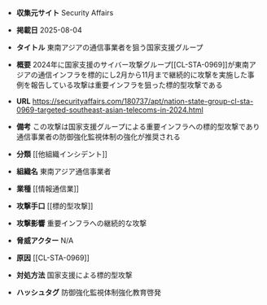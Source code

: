 - **収集元サイト**
Security Affairs

- **掲載日**
2025-08-04

- **タイトル**
東南アジアの通信事業者を狙う国家支援グループ

- **概要**
2024年に国家支援のサイバー攻撃グループ[[CL-STA-0969]]が東南アジアの通信インフラを標的にし2月から11月まで継続的に攻撃を実施した事例を報告している攻撃は重要インフラを狙った標的型攻撃である

- **URL**
https://securityaffairs.com/180737/apt/nation-state-group-cl-sta-0969-targeted-southeast-asian-telecoms-in-2024.html

- **備考**
この攻撃は国家支援グループによる重要インフラへの標的型攻撃であり通信事業者の防御強化監視体制の強化が推奨される

- **分類**
[[他組織インシデント]]

- **組織名**
東南アジア通信事業者

- **業種**
[[情報通信業]]

- **攻撃手口**
[[標的型攻撃]]

- **攻撃影響**
重要インフラへの継続的な攻撃

- **脅威アクター**
N/A

- **原因**
[[CL-STA-0969]]

- **対処方法**
国家支援による標的型攻撃

- **ハッシュタグ**
防御強化監視体制強化教育啓発
